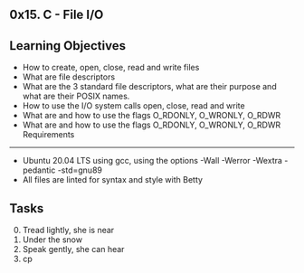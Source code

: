 0x15. C - File I/O
---
Learning Objectives
---
- How to create, open, close, read and write files
- What are file descriptors
- What are the 3 standard file descriptors, what are    their purpose and what are their POSIX names.
- How to use the I/O system calls open, close, read and write
- What are and how to use the flags O_RDONLY, O_WRONLY, O_RDWR
- What are and how to use the flags O_RDONLY, O_WRONLY, O_RDWR
Requirements
---
- Ubuntu 20.04 LTS using gcc, using the options -Wall -Werror -Wextra -pedantic -std=gnu89
- All files are linted for syntax and style with Betty

Tasks
---
0. Tread lightly, she is near
1. Under the snow
2. Speak gently, she can hear
3. cp